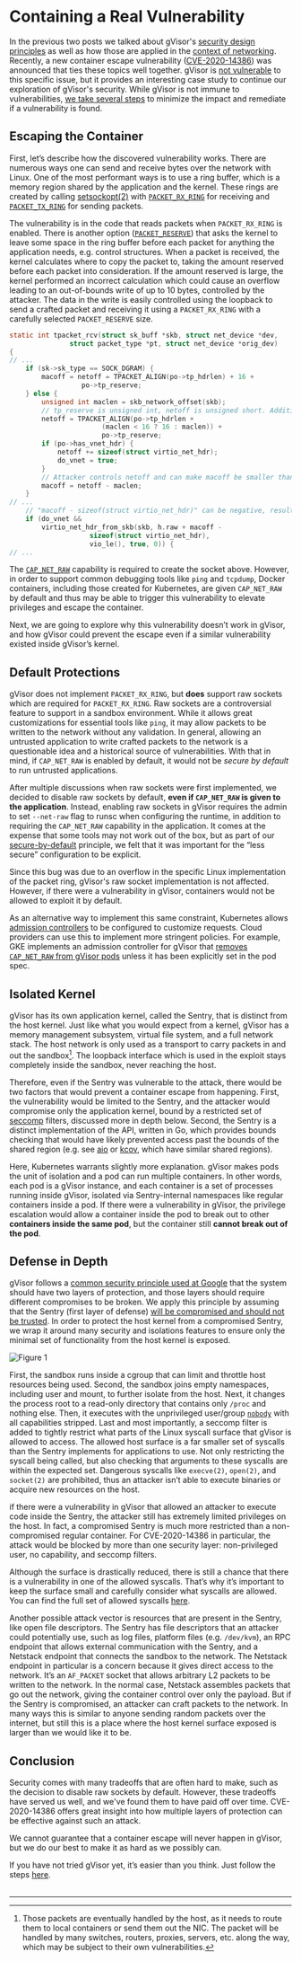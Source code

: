 # Containing a Real Vulnerability

In the previous two posts we talked about gVisor's
[security design principles](https://gvisor.dev/blog/2019/11/18/gvisor-security-basics-part-1/)
as well as how those are applied in the
[context of networking](https://gvisor.dev/blog/2020/04/02/gvisor-networking-security/).
Recently, a new container escape vulnerability
([CVE-2020-14386](https://cve.mitre.org/cgi-bin/cvename.cgi?name=CVE-2020-14386))
was announced that ties these topics well together. gVisor is
[not vulnerable](https://seclists.org/oss-sec/2020/q3/168) to this specific
issue, but it provides an interesting case study to continue our exploration of
gVisor's security. While gVisor is not immune to vulnerabilities,
[we take several steps](https://gvisor.dev/security/) to minimize the impact and
remediate if a vulnerability is found.

## Escaping the Container

First, let’s describe how the discovered vulnerability works. There are numerous
ways one can send and receive bytes over the network with Linux. One of the most
performant ways is to use a ring buffer, which is a memory region shared by the
application and the kernel. These rings are created by calling
[setsockopt(2)](https://man7.org/linux/man-pages/man2/setsockopt.2.html) with
[`PACKET_RX_RING`](https://man7.org/linux/man-pages/man7/packet.7.html) for
receiving and
[`PACKET_TX_RING`](https://man7.org/linux/man-pages/man7/packet.7.html) for
sending packets.

The vulnerability is in the code that reads packets when `PACKET_RX_RING` is
enabled. There is another option
([`PACKET_RESERVE`](https://man7.org/linux/man-pages/man7/packet.7.html)) that
asks the kernel to leave some space in the ring buffer before each packet for
anything the application needs, e.g. control structures. When a packet is
received, the kernel calculates where to copy the packet to, taking the amount
reserved before each packet into consideration. If the amount reserved is large,
the kernel performed an incorrect calculation which could cause an overflow
leading to an out-of-bounds write of up to 10 bytes, controlled by the attacker.
The data in the write is easily controlled using the loopback to send a crafted
packet and receiving it using a `PACKET_RX_RING` with a carefully selected
`PACKET_RESERVE` size.

```c
static int tpacket_rcv(struct sk_buff *skb, struct net_device *dev,
               struct packet_type *pt, struct net_device *orig_dev)
{
// ...
    if (sk->sk_type == SOCK_DGRAM) {
        macoff = netoff = TPACKET_ALIGN(po->tp_hdrlen) + 16 +
                  po->tp_reserve;
    } else {
        unsigned int maclen = skb_network_offset(skb);
        // tp_reserve is unsigned int, netoff is unsigned short. Addition can overflow netoff
        netoff = TPACKET_ALIGN(po->tp_hdrlen +
                       (maclen < 16 ? 16 : maclen)) +
                       po->tp_reserve;
        if (po->has_vnet_hdr) {
            netoff += sizeof(struct virtio_net_hdr);
            do_vnet = true;
        }
        // Attacker controls netoff and can make macoff be smaller than sizeof(struct virtio_net_hdr)
        macoff = netoff - maclen;
    }
// ...
    // "macoff - sizeof(struct virtio_net_hdr)" can be negative, resulting in a pointer before h.raw
    if (do_vnet &&
        virtio_net_hdr_from_skb(skb, h.raw + macoff -
                    sizeof(struct virtio_net_hdr),
                    vio_le(), true, 0)) {
// ...
```

The [`CAP_NET_RAW`](https://man7.org/linux/man-pages/man7/capabilities.7.html)
capability is required to create the socket above. However, in order to support
common debugging tools like `ping` and `tcpdump`, Docker containers, including
those created for Kubernetes, are given `CAP_NET_RAW` by default and thus may be
able to trigger this vulnerability to elevate privileges and escape the
container.

Next, we are going to explore why this vulnerability doesn’t work in gVisor, and
how gVisor could prevent the escape even if a similar vulnerability existed
inside gVisor’s kernel.

## Default Protections

gVisor does not implement `PACKET_RX_RING`, but **does** support raw sockets
which are required for `PACKET_RX_RING`. Raw sockets are a controversial feature
to support in a sandbox environment. While it allows great customizations for
essential tools like `ping`, it may allow packets to be written to the network
without any validation. In general, allowing an untrusted application to write
crafted packets to the network is a questionable idea and a historical source of
vulnerabilities. With that in mind, if `CAP_NET_RAW` is enabled by default, it
would not be _secure by default_ to run untrusted applications.

After multiple discussions when raw sockets were first implemented, we decided
to disable raw sockets by default, **even if `CAP_NET_RAW` is given to the
application**. Instead, enabling raw sockets in gVisor requires the admin to set
`--net-raw` flag to runsc when configuring the runtime, in addition to requiring
the `CAP_NET_RAW` capability in the application. It comes at the expense that
some tools may not work out of the box, but as part of our
[secure-by-default](https://gvisor.dev/blog/2019/11/18/gvisor-security-basics-part-1/#secure-by-default)
principle, we felt that it was important for the “less secure” configuration to
be explicit.

Since this bug was due to an overflow in the specific Linux implementation of
the packet ring, gVisor's raw socket implementation is not affected. However, if
there were a vulnerability in gVisor, containers would not be allowed to exploit
it by default.

As an alternative way to implement this same constraint, Kubernetes allows
[admission controllers](https://kubernetes.io/docs/reference/access-authn-authz/admission-controllers/)
to be configured to customize requests. Cloud providers can use this to
implement more stringent policies. For example, GKE implements an admission
controller for gVisor that
[removes `CAP_NET_RAW` from gVisor pods](https://cloud.google.com/kubernetes-engine/docs/concepts/sandbox-pods#capabilities)
unless it has been explicitly set in the pod spec.

## Isolated Kernel

gVisor has its own application kernel, called the Sentry, that is distinct from
the host kernel. Just like what you would expect from a kernel, gVisor has a
memory management subsystem, virtual file system, and a full network stack. The
host network is only used as a transport to carry packets in and out the
sandbox[^1]. The loopback interface which is used in the exploit stays
completely inside the sandbox, never reaching the host.

Therefore, even if the Sentry was vulnerable to the attack, there would be two
factors that would prevent a container escape from happening. First, the
vulnerability would be limited to the Sentry, and the attacker would compromise
only the application kernel, bound by a restricted set of
[seccomp](https://en.wikipedia.org/wiki/Seccomp) filters, discussed more in
depth below. Second, the Sentry is a distinct implementation of the API, written
in Go, which provides bounds checking that would have likely prevented access
past the bounds of the shared region (e.g. see
[aio](https://cs.opensource.google/gvisor/gvisor/+/master:pkg/sentry/syscalls/linux/vfs2/aio.go;l=210;drc=a11061d78a58ed75b10606d1a770b035ed944b66?q=file:aio&ss=gvisor%2Fgvisor)
or
[kcov](https://cs.opensource.google/gvisor/gvisor/+/master:pkg/sentry/kernel/kcov.go;l=272?q=file:kcov&ss=gvisor%2Fgvisor),
which have similar shared regions).

Here, Kubernetes warrants slightly more explanation. gVisor makes pods the unit
of isolation and a pod can run multiple containers. In other words, each pod is
a gVisor instance, and each container is a set of processes running inside
gVisor, isolated via Sentry-internal namespaces like regular containers inside a
pod. If there were a vulnerability in gVisor, the privilege escalation would
allow a container inside the pod to break out to other **containers inside the
same pod**, but the container still **cannot break out of the pod**.

## Defense in Depth

gVisor follows a
[common security principle used at Google](https://cloud.google.com/security/infrastructure/design/resources/google_infrastructure_whitepaper_fa.pdf)
that the system should have two layers of protection, and those layers should
require different compromises to be broken. We apply this principle by assuming
that the Sentry (first layer of defense)
[will be compromised and should not be trusted](https://gvisor.dev/blog/2019/11/18/gvisor-security-basics-part-1/#defense-in-depth).
In order to protect the host kernel from a compromised Sentry, we wrap it around
many security and isolations features to ensure only the minimal set of
functionality from the host kernel is exposed.

![Figure 1](/assets/images/2020-09-18-containing-a-real-vulnerability-figure1.png "Protection layers.")

First, the sandbox runs inside a cgroup that can limit and throttle host
resources being used. Second, the sandbox joins empty namespaces, including user
and mount, to further isolate from the host. Next, it changes the process root
to a read-only directory that contains only `/proc` and nothing else. Then, it
executes with the unprivileged user/group
[`nobody`](https://en.wikipedia.org/wiki/Nobody_\(username\)) with all
capabilities stripped. Last and most importantly, a seccomp filter is added to
tightly restrict what parts of the Linux syscall surface that gVisor is allowed
to access. The allowed host surface is a far smaller set of syscalls than the
Sentry implements for applications to use. Not only restricting the syscall
being called, but also checking that arguments to these syscalls are within the
expected set. Dangerous syscalls like <code>execve(2)</code>,
<code>open(2)</code>, and <code>socket(2)</code> are prohibited, thus an
attacker isn’t able to execute binaries or acquire new resources on the host.

if there were a vulnerability in gVisor that allowed an attacker to execute code
inside the Sentry, the attacker still has extremely limited privileges on the
host. In fact, a compromised Sentry is much more restricted than a
non-compromised regular container. For CVE-2020-14386 in particular, the attack
would be blocked by more than one security layer: non-privileged user, no
capability, and seccomp filters.

Although the surface is drastically reduced, there is still a chance that there
is a vulnerability in one of the allowed syscalls. That’s why it’s important to
keep the surface small and carefully consider what syscalls are allowed. You can
find the full set of allowed syscalls
[here](https://cs.opensource.google/gvisor/gvisor/+/master:runsc/boot/filter/).

Another possible attack vector is resources that are present in the Sentry, like
open file descriptors. The Sentry has file descriptors that an attacker could
potentially use, such as log files, platform files (e.g. `/dev/kvm`), an RPC
endpoint that allows external communication with the Sentry, and a Netstack
endpoint that connects the sandbox to the network. The Netstack endpoint in
particular is a concern because it gives direct access to the network. It’s an
`AF_PACKET` socket that allows arbitrary L2 packets to be written to the
network. In the normal case, Netstack assembles packets that go out the network,
giving the container control over only the payload. But if the Sentry is
compromised, an attacker can craft packets to the network. In many ways this is
similar to anyone sending random packets over the internet, but still this is a
place where the host kernel surface exposed is larger than we would like it to
be.

## Conclusion

Security comes with many tradeoffs that are often hard to make, such as the
decision to disable raw sockets by default. However, these tradeoffs have served
us well, and we've found them to have paid off over time. CVE-2020-14386 offers
great insight into how multiple layers of protection can be effective against
such an attack.

We cannot guarantee that a container escape will never happen in gVisor, but we
do our best to make it as hard as we possibly can.

If you have not tried gVisor yet, it’s easier than you think. Just follow the
steps [here](https://gvisor.dev/docs/user_guide/install/).
<br>
<br>

--------------------------------------------------------------------------------

[^1]: Those packets are eventually handled by the host, as it needs to route
    them to local containers or send them out the NIC. The packet will be
    handled by many switches, routers, proxies, servers, etc. along the way,
    which may be subject to their own vulnerabilities.
